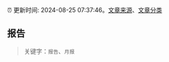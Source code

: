 :alarm_clock: 更新时间: 2024-08-25 07:37:46。[文章来源](/README.md)、[文章分类](/TAGS.md)

## 报告


> 关键字：`报告`、`月报`



